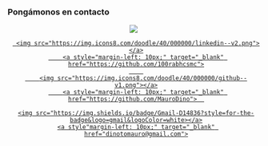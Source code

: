 ### Pongámonos en contacto
<p align="center">

 <div align="center"  class="icons-social" style="margin-left: 10px;">
     <img src="https://img.icons8.com/doodle/40/000000/linkedin--v2.png"></a>
        <a style="margin-left: 10px;"  target="_blank" href="https://www.linkedin.com/in/mauro-di-noto/">
          
     <img src="https://img.icons8.com/doodle/40/000000/linkedin--v2.png"></a>
        <a style="margin-left: 10px;" target="_blank" href="https://github.com/100rabhcsmc">
        
		<img src="https://img.icons8.com/doodle/40/000000/github--v1.png"></a>
		<a style="margin-left: 10px;" target="_blank" href="https://github.com/MauroDino">	

    <img src="https://img.shields.io/badge/Gmail-D14836?style=for-the-badge&logo=gmail&logoColor=white></a>
    <a style"margin-left: 10px;" target="_blank" href="dinotomauro@gmail.com">
 </div>

</p>
